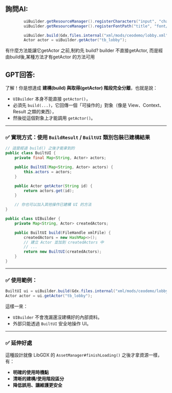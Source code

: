 ## 詢問AI:
```java
        uiBuilder.getResourceManager().registerCharacters("input", "character/common/chars1/characters.txt");
        uiBuilder.getResourceManager().registerFontPath("title", "font/SourceHanSansHC-Bold.otf");

        uiBuilder.build(Gdx.files.internal("xml/mods/ceodemo/lobby.xml"));
        Actor actor = uiBuilder.getActor("tb_lobby");
```
有什麼方法能讓它getActor 之前,制約先 build?
builder 不直接getActor, 而是經由build後,某種方法才有getActor 的方法可用
 
 


## GPT回答:
了解！你是想達成 **建構(build) 與取得(getActor) 階段完全分離**，也就是說：

* `UIBuilder` 本身不能直接 `getActor()`，
* 必須先 `build(...)`，它回傳一個「可操作的」對象（像是 View、Context、Result 之類的東西），
* 然後從這個對象上才能調用 `getActor()`。

---

### ✅ 實現方式：使用 `BuildResult` / `BuiltUI` 類別包裝已建構結果

```java
// 這是經過 build() 之後才能拿到的
public class BuiltUI {
    private final Map<String, Actor> actors;

    public BuiltUI(Map<String, Actor> actors) {
        this.actors = actors;
    }

    public Actor getActor(String id) {
        return actors.get(id);
    }

    // 你也可以加入其他操作已建構 UI 的方法
}
```

```java
public class UIBuilder {
    private Map<String, Actor> createdActors;

    public BuiltUI build(FileHandle xmlFile) {
        createdActors = new HashMap<>();
        // 建立 Actor 並加到 createdActors 中
        // ...
        return new BuiltUI(createdActors);
    }
}
```

---

### ✅ 使用範例：

```java
BuiltUI ui = uiBuilder.build(Gdx.files.internal("xml/mods/ceodemo/lobby.xml"));
Actor actor = ui.getActor("tb_lobby");
```

這樣一來：

* `UIBuilder` 不會洩漏還沒建構好的內部資料。
* 外部只能透過 `BuiltUI` 安全地操作 UI。

---

### ✅ 延伸好處

這種設計就像 LibGDX 的 `AssetManager#finishLoading()` 之後才拿資源一樣，有：

* **明確的使用時機點**
* **清晰的建構/使用階段區分**
* **降低誤用、讓維護更安全**


